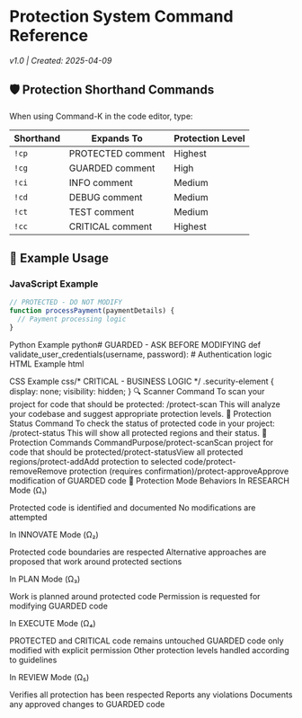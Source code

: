 # Protection System Command Reference
*v1.0 | Created: 2025-04-09*

## 🛡️ Protection Shorthand Commands

When using Command-K in the code editor, type:

| Shorthand | Expands To            | Protection Level |
|-----------|------------------------|------------------|
| `!cp`     | PROTECTED comment      | Highest          |
| `!cg`     | GUARDED comment        | High             |
| `!ci`     | INFO comment           | Medium           |
| `!cd`     | DEBUG comment          | Medium           |
| `!ct`     | TEST comment           | Medium           |
| `!cc`     | CRITICAL comment       | Highest          |

## 📝 Example Usage

### JavaScript Example
```javascript
// PROTECTED - DO NOT MODIFY
function processPayment(paymentDetails) {
  // Payment processing logic
}
```


Python Example
python# GUARDED - ASK BEFORE MODIFYING
def validate_user_credentials(username, password):
    # Authentication logic
HTML Example
html<!-- INFO - CONTEXT NOTE -->
<div class="payment-form">
  <!-- Payment form elements -->
</div>
CSS Example
css/* CRITICAL - BUSINESS LOGIC */
.security-element {
  display: none;
  visibility: hidden;
}
🔍 Scanner Command
To scan your project for code that should be protected:
/protect-scan
This will analyze your codebase and suggest appropriate protection levels.
🔄 Protection Status Command
To check the status of protected code in your project:
/protect-status
This will show all protected regions and their status.
💬 Protection Commands
CommandPurpose/protect-scanScan project for code that should be protected/protect-statusView all protected regions/protect-addAdd protection to selected code/protect-removeRemove protection (requires confirmation)/protect-approveApprove modification of GUARDED code
🔄 Protection Mode Behaviors
In RESEARCH Mode (Ω₁)

Protected code is identified and documented
No modifications are attempted

In INNOVATE Mode (Ω₂)

Protected code boundaries are respected
Alternative approaches are proposed that work around protected sections

In PLAN Mode (Ω₃)

Work is planned around protected code
Permission is requested for modifying GUARDED code

In EXECUTE Mode (Ω₄)

PROTECTED and CRITICAL code remains untouched
GUARDED code only modified with explicit permission
Other protection levels handled according to guidelines

In REVIEW Mode (Ω₅)

Verifies all protection has been respected
Reports any violations
Documents any approved changes to GUARDED code



